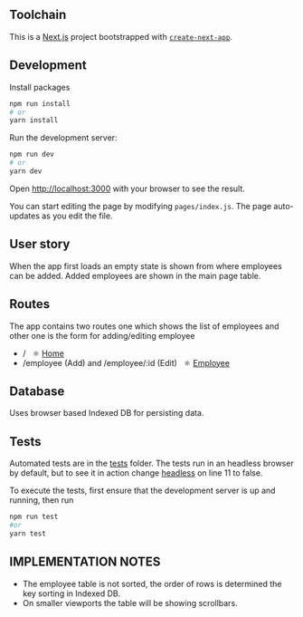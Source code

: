 ## Toolchain

This is a [Next.js](https://nextjs.org/) project bootstrapped with [`create-next-app`](https://github.com/vercel/next.js/tree/canary/packages/create-next-app).

## Development

Install packages

```bash
npm run install
# or
yarn install
```

Run the development server:

```bash
npm run dev
# or
yarn dev
```

Open [http://localhost:3000](http://localhost:3000) with your browser to see the result.

You can start editing the page by modifying `pages/index.js`. The page auto-updates as you edit the file.

## User story

When the app first loads an empty state is shown from where employees can be added. Added employees are shown in the main page table.

## Routes

The app contains two routes one which shows the list of employees and other one is the form for adding/editing employee

- / &nbsp; ⚛️ [Home](pages/index.js)
- /employee (Add) and /employee/:id (Edit) &nbsp; ⚛️ [Employee](pages/employee/[[...id]].js)

## Database

Uses browser based Indexed DB for persisting data.

## Tests

Automated tests are in the [tests](tests/index.test.js) folder. The tests run in an headless browser by default, but to see it in action change [headless](tests/index.test.js#L11) on line 11 to false.

To execute the tests, first ensure that the development server is up and running, then run

```bash
npm run test
#or
yarn test
```

## IMPLEMENTATION NOTES

- The employee table is not sorted, the order of rows is determined the key sorting in Indexed DB.
- On smaller viewports the table will be showing scrollbars.
